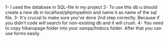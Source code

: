 1- I used the database in SQL-file in my project
2- To use this db u should create a new db in localhost/phpmyadmin and name it as name of the sql file.
3- It's crucial to make sure you've done 2nd step correctly. Because if you didn't code will search for non-existing db and it will crush.
4- You need to copy hikarupage folder into your xampp/htdocs folder. After that you can use forms easily.
